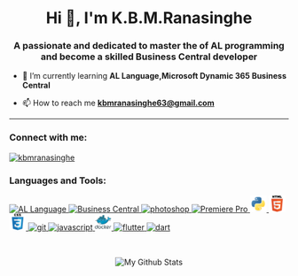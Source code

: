 <h1 align="center">Hi 👋, I'm K.B.M.Ranasinghe</h1>
<h3 align="center">A passionate and dedicated to master the of AL programming and become a skilled Business Central developer</h3>

- 🌱 I’m currently learning **AL Language,Microsoft Dynamic 365 Business Central**

- 📫 How to reach me **kbmranasinghe63@gmail.com**
---
<h3 align="left">Connect with me:</h3>
<p align="left">
<a href="https://linkedin.com/in/kbmranasinghe" target="blank"><img align="center" src="https://raw.githubusercontent.com/rahuldkjain/github-profile-readme-generator/master/src/images/icons/Social/linked-in-alt.svg" alt="kbmranasinghe" height="20" width="20" /></a>
</p>

<h3 align="left">Languages and Tools:</h3>
<p align="left">  <a href="[https://learn.microsoft.com/en-us/dynamics365/business-central/dev-itpro/developer/devenv-programming-in-al]" target="blank" rel="noreferrer"> <img src="https://github.com/microsoft/AL/blob/master/icon.png" alt="AL Language" width="40" height="40"/> </a> 
 <a href="https://www.microsoft.com/en-us/dynamics-365/products/business-central"  target="blank" rel="noreferrer"> <img src="https://user-images.githubusercontent.com/16119596/93738528-4c565e80-fbe6-11ea-950a-21e927d08a82.png" alt="Business Central" width="40" height="40"/> </a> <a href="https://www.photoshop.com/en" target="blank" rel="noreferrer"> <img src="https://github.com/Scar1109/skill-icons/blob/main/icons/Photoshop.svg" alt="photoshop" width="30" height="30"/> </a>
 <a href="https://www.adobe.com/products/premiere.html" target="blank" rel="noreferrer"> <img src="https://github.com/Scar1109/skill-icons/blob/main/icons/Premiere.svg" alt="Premiere Pro" width="30" height="30"/> </a><a href="https://www.python.org" target="blank" rel="noreferrer"> <img src="https://raw.githubusercontent.com/devicons/devicon/master/icons/python/python-original.svg" alt="python" width="30" height="30"/> </a><a href="https://www.w3.org/html/" target="blank" rel="noreferrer"> <img src="https://raw.githubusercontent.com/devicons/devicon/master/icons/html5/html5-original-wordmark.svg" alt="html5" width="30" height="30"/> </a><a href="https://www.w3schools.com/css/" target="blank" rel="noreferrer"> <img src="https://raw.githubusercontent.com/devicons/devicon/master/icons/css3/css3-original-wordmark.svg" alt="css3" width="30" height="30"/> </a>  <a href="https://git-scm.com/" target="blank" rel="noreferrer"> <img src="https://www.vectorlogo.zone/logos/git-scm/git-scm-icon.svg" alt="git" width="30" height="30"/> </a>  <a href="https://developer.mozilla.org/en-US/docs/Web/JavaScript" target="blank" rel="noreferrer"> <img src="https://github.com/Scar1109/skill-icons/blob/main/icons/JavaScript.svg" alt="javascript" width="40" height="40"/> </a><a href="https://www.docker.com/" target="blank" rel="noreferrer"> <img src="https://raw.githubusercontent.com/devicons/devicon/master/icons/docker/docker-original-wordmark.svg" alt="docker" width="30" height="30"/> </a> <a href="https://flutter.dev" target="blank" rel="noreferrer"> <img src="https://www.vectorlogo.zone/logos/flutterio/flutterio-icon.svg" alt="flutter" width="20" height="20"/> </a> <a href="https://dart.dev" target="blank" rel="noreferrer"> <img src="https://www.vectorlogo.zone/logos/dartlang/dartlang-icon.svg" alt="dart" width="30" height="30"/> </a>  </p>








<br>
<p align="center">
<img align="center" src="https://github-readme-stats.vercel.app/api/top-langs/?username=kbmranasinghe&layout=compact&theme=radical" alt="My Github Stats">
</p>
